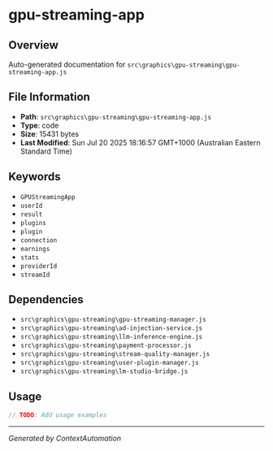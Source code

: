 # gpu-streaming-app

## Overview
Auto-generated documentation for `src\graphics\gpu-streaming\gpu-streaming-app.js`

## File Information
- **Path**: `src\graphics\gpu-streaming\gpu-streaming-app.js`
- **Type**: code
- **Size**: 15431 bytes
- **Last Modified**: Sun Jul 20 2025 18:16:57 GMT+1000 (Australian Eastern Standard Time)

## Keywords
- `GPUStreamingApp`
- `userId`
- `result`
- `plugins`
- `plugin`
- `connection`
- `earnings`
- `stats`
- `providerId`
- `streamId`

## Dependencies
- `src\graphics\gpu-streaming\gpu-streaming-manager.js`
- `src\graphics\gpu-streaming\ad-injection-service.js`
- `src\graphics\gpu-streaming\llm-inference-engine.js`
- `src\graphics\gpu-streaming\payment-processor.js`
- `src\graphics\gpu-streaming\stream-quality-manager.js`
- `src\graphics\gpu-streaming\user-plugin-manager.js`
- `src\graphics\gpu-streaming\lm-studio-bridge.js`

## Usage
```javascript
// TODO: Add usage examples
```

---
*Generated by ContextAutomation*
